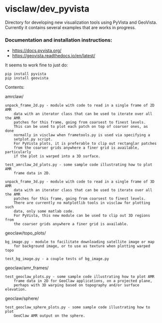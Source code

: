 # visclaw/dev_pyvista

Directory for developing new visualization tools using PyVista and GeoVista.
Currently it contains several examples that are works in progress.

### Documentation and installation instructions:

- https://docs.pyvista.org/
- https://geovista.readthedocs.io/en/latest/

It seems to work fine to just do:

    pip install pyvista
    pip install geovista


Contents:

amrclaw/

    unpack_frame_2d.py - module with code to read in a single frame of 2D AMR
        data with an iterator class that can be used to iterate over all the AMR
        patches for this frame, going from coarsest to finest levels.
        This can be used to plot each patch on top of coarser ones, as done
        normally in visclaw when frametools.py is used via specifying a
        setplot.py script.
        For PyVista plots, it is preferable to clip out rectanglar patches
        from the coarser grids anywhere a finer grid is available, particularly
        if the plot is warped into a 3D surface.
        
    test_amrclaw_2d_plots.py - some sample code illustrating how to plot AMR
        frame data in 2D.
        
    unpack_frame_3d.py - module with code to read in a single frame of 3D AMR
        data with an iterator class that can be used to iterate over all the AMR
        patches for this frame, going from coarsest to finest levels.    
        There are currently no matplotlib tools in visclaw for plotting such
        data, only some matlab code.
        For PyVista, this new module can be used to clip out 3D regions from
        the coarser grids anywhere a finer grid is available.
        
geoclaw/topo_plots/

    bg_image.py - module to facilitate downloading satellite image or map
        for background image, or to use as texture when plotting warped topo
        
    test_bg_image.py - a couple tests of bg_image.py
    
geoclaw/amr_frames/

    test_geoclaw_plots.py - some sample code illustrating how to plot AMR
        frame data in 2D for GeoClaw applications, on a projected plane,
        perhaps with 3D warping based on topography and/or surface elevation.
        
geoclaw/sphere/

    test_geoclaw_sphere_plots.py - some sample code illustrating how to plot
        GeoClaw AMR output on the sphere.
        

